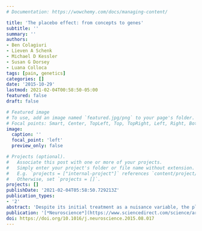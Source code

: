 ```yaml
---
# Documentation: https://wowchemy.com/docs/managing-content/

title: 'The placebo effect: from concepts to genes'
subtitle: ''
summary: ''
authors:
- Ben Colagiuri
- Lieven A Schenk
- Michael D Kessler
- Susan G Dorsey
- Luana Colloca
tags: [pain, genetics]
categories: []
date: '2015-10-29'
lastmod: 2021-02-04T00:58:50-05:00
featured: false
draft: false

# Featured image
# To use, add an image named `featured.jpg/png` to your page's folder.
# Focal points: Smart, Center, TopLeft, Top, TopRight, Left, Right, BottomLeft, Bottom, BottomRight.
image:
  caption: ''
  focal_point: 'left'
  preview_only: false

# Projects (optional).
#   Associate this post with one or more of your projects.
#   Simply enter your project's folder or file name without extension.
#   E.g. `projects = ["internal-project"]` references `content/project/deep-learning/index.md`.
#   Otherwise, set `projects = []`.
projects: []
publishDate: '2021-02-04T05:58:50.729213Z'
publication_types:
- '2'
abstract: 'Despite its initial treatment as a nuisance variable, the placebo effect is now recognized as a powerful determinant of health across many different diseases and encounters. This is in light of some remarkable findings ranging from demonstrations that the placebo effect significantly modulates the response to active treatments in conditions such as pain, anxiety, Parkinson’s disease, and some surgical procedures. Here, we review pioneering studies and recent advances in behavioral, neurobiological, and genetic influences on the placebo effect. Consistent with recent conceptualizations, the placebo effect is presented as the product of a general expectancy learning mechanism in which verbal, conditioned, and social cues are centrally integrated to change behaviors and outcomes. Examples of the integration of verbal and conditioned cues, such as instructed reversal of placebo effects are also incorporated into this model. We discuss neuroimaging studies that have identified key brain regions and modulatory mechanisms underlying placebo effects using well-established behavioral paradigms. Finally, we present a synthesis of recent genetics studies on the placebo effect, highlighting a promising link between genetic variants in the dopamine, opioid, serotonin, and endocannabinoid pathways and placebo responsiveness. Greater understanding of the behavioral, neurobiological, and genetic influences on the placebo effect is critical for evaluating medical interventions and may allow health professionals to tailor and personalize interventions in order to maximize treatment outcomes in clinical settings.'
publication: '[*Neuroscience*](https://www.sciencedirect.com/science/article/pii/S030645221500740X?casa_token=WZhfrs7ECNgAAAAA:5wAnx9F5MXSe8aY4FES5DEigBRejtl8PjdXc7ATwIOdmJaKVlF5nq0Tu3HsPeT-pwPMJpF0-)'
doi: https://doi.org/10.1016/j.neuroscience.2015.08.017
---
```

